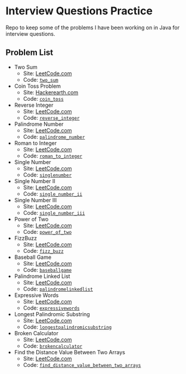 # Interview Questions Practice

Repo to keep some of the problems I have been working on in Java for interview questions.

## Problem List

- Two Sum
  - Site: [LeetCode.com](https://leetcode.com/problems/two-sum/)
  - Code: [`two_sum`](src/two_sum)
- Coin Toss Problem
  - Site: [Hackerearth.com](https://www.hackerearth.com/codearena/ring/3e5bd24/)
  - Code: [`coin_toss`](src/coin_toss)
- Reverse Integer
  - Site: [LeetCode.com](https://leetcode.com/problems/reverse-integer/)
  - Code: [`reverse_integer`](src/reverse_integer)
- Palindrome Number
  - Site: [LeetCode.com](https://leetcode.com/problems/palindrome-number/)
  - Code: [`palindrome_number`](src/palindrome_number)
- Roman to Integer
  - Site: [LeetCode.com](https://leetcode.com/problems/roman-to-integer/)
  - Code: [`roman_to_integer`](src/roman_to_integer)
- Single Number
  - Site: [LeetCode.com](https://leetcode.com/problems/single-number/)
  - Code: [`singlenumber`](src/singlenumber)
- Single Number II
  - Site: [LeetCode.com](https://leetcode.com/problems/single-number-ii/)
  - Code: [`single_number_ii`](src/single_number_ii)
- Single Number III
  - Site: [LeetCode.com](https://leetcode.com/problems/single-number-iii/)
  - Code: [`single_number_iii`](src/single_number_iii)
- Power of Two
  - Site: [LeetCode.com](https://leetcode.com/problems/power-of-two/)
  - Code: [`power_of_two`](src/power_of_two)
- FizzBuzz
  - Site: [LeetCode.com](https://leetcode.com/problems/fizz-buzz/)
  - Code: [`fizz_buzz`](src/fizz_buzz)
- Baseball Game
  - Site: [LeetCode.com](https://leetcode.com/problems/baseball-game/)
  - Code: [`baseballgame`](src/baseballgame)
- Palindrome Linked List
  - Site: [LeetCode.com](https://leetcode.com/problems/palindrome-linked-list/)
  - Code: [`palindromelinkedlist`](src/palindromelinkedlist)
- Expressive Words
  - Site: [LeetCode.com](https://leetcode.com/problems/expressive-words/)
  - Code: [`expressivewords`](src/expressivewords)
- Longest Palindromic Substring
  - Site: [LeetCode.com](https://leetcode.com/problems/longest-palindromic-substring/)
  - Code: [`longestpalindromicsubstring`](src/longestpalindromicsubstring)
- Broken Calculator
  - Site: [LeetCode.com](https://leetcode.com/problems/broken-calculator/)
  - Code: [`brokencalculator`](src/brokencalculator)
- Find the Distance Value Between Two Arrays
  - Site: [LeetCode.com](https://leetcode.com/problems/find-the-distance-value-between-two-arrays/)
  - Code: [`find_distance_value_between_two_arrays`](src/find_distance_value_between_two_arrays)
